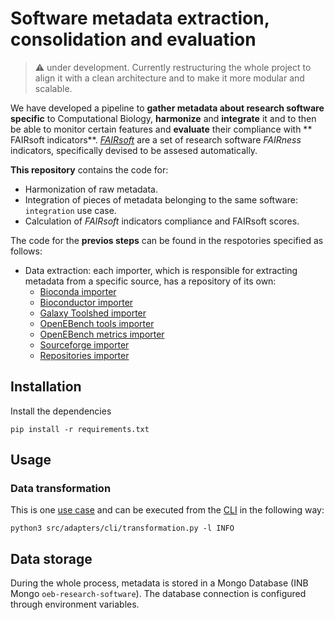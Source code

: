 # Software metadata extraction, consolidation and evaluation

> :warning: under development. 
> Currently restructuring the whole project to align it with a clean architecture and to make it more modular and scalable.

We have developed a pipeline to **gather metadata about research software specific** to Computational Biology, **harmonize** and **integrate** it and to then be able to monitor certain features and **evaluate** their compliance with ** FAIRsoft indicators**.  [*FAIRsoft*](https://github.com/inab/FAIRsoft_indicators) are a set of research software *FAIRness* indicators, specifically devised to be assesed automatically. 

**This repository** contains the code for:

- Harmonization of raw metadata.
- Integration of pieces of metadata belonging to the same software: `integration` use case.
- Calculation of *FAIRsoft* indicators compliance and FAIRsoft scores.


The code for the **previos steps** can be found in the respotories specified as follows:

- Data extraction: each importer, which is responsible for extracting metadata from a specific source, has a repository of its own:
  - [Bioconda importer](https://gitlab.bsc.es/inb/elixir/software-observatory/bioconda-importer)
  - [Bioconductor importer](https://gitlab.bsc.es/inb/elixir/software-observatory/bioconductor-importer)
  - [Galaxy Toolshed importer](https://gitlab.bsc.es/inb/elixir/software-observatory/toolshed-importer)
  - [OpenEBench tools importer](https://gitlab.bsc.es/inb/elixir/software-observatory/opeb-tools-importer)
  - [OpenEBench metrics importer](https://gitlab.bsc.es/inb/elixir/software-observatory/opeb-metrics-importer)
  - [Sourceforge importer](https://gitlab.bsc.es/inb/elixir/software-observatory/sourceforge-importer)
  - [Repositories importer](https://gitlab.bsc.es/inb/elixir/software-observatory/respositories-importer) 


## Installation 

Install the dependencies 

```
pip install -r requirements.txt
```


## Usage 

### Data transformation
This is one [use case](/src/application/use_cases/transformation/) and can be executed from the [CLI](/src/adapters/cli/transformation.py) in the following way:

```
python3 src/adapters/cli/transformation.py -l INFO
```


## Data storage
During the whole process, metadata is stored in a Mongo Database (INB Mongo `oeb-research-software`). The database connection is configured through environment variables. 

